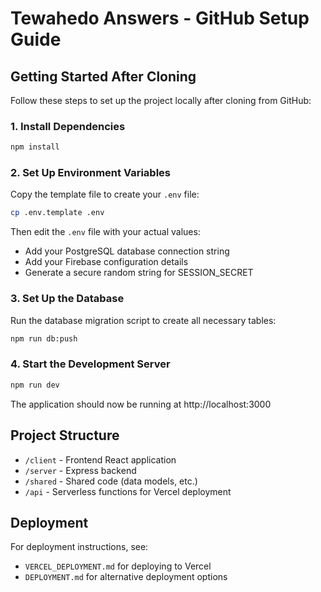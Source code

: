 # Tewahedo Answers - GitHub Setup Guide

## Getting Started After Cloning

Follow these steps to set up the project locally after cloning from GitHub:

### 1. Install Dependencies

```bash
npm install
```

### 2. Set Up Environment Variables

Copy the template file to create your `.env` file:

```bash
cp .env.template .env
```

Then edit the `.env` file with your actual values:
- Add your PostgreSQL database connection string
- Add your Firebase configuration details
- Generate a secure random string for SESSION_SECRET

### 3. Set Up the Database

Run the database migration script to create all necessary tables:

```bash
npm run db:push
```

### 4. Start the Development Server

```bash
npm run dev
```

The application should now be running at http://localhost:3000

## Project Structure

- `/client` - Frontend React application
- `/server` - Express backend
- `/shared` - Shared code (data models, etc.)
- `/api` - Serverless functions for Vercel deployment

## Deployment

For deployment instructions, see:
- `VERCEL_DEPLOYMENT.md` for deploying to Vercel
- `DEPLOYMENT.md` for alternative deployment options